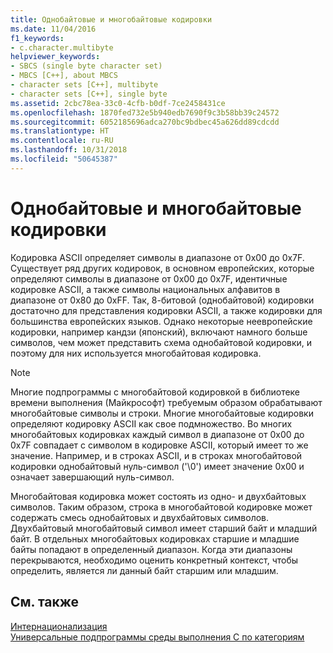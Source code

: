 ```yaml
---
title: Однобайтовые и многобайтовые кодировки
ms.date: 11/04/2016
f1_keywords:
- c.character.multibyte
helpviewer_keywords:
- SBCS (single byte character set)
- MBCS [C++], about MBCS
- character sets [C++], multibyte
- character sets [C++], single byte
ms.assetid: 2cbc78ea-33c0-4cfb-b0df-7ce2458431ce
ms.openlocfilehash: 1870fed732e5b940edb7690f9c3b58bb39c24572
ms.sourcegitcommit: 6052185696adca270bc9bdbec45a626dd89cdcdd
ms.translationtype: HT
ms.contentlocale: ru-RU
ms.lasthandoff: 10/31/2018
ms.locfileid: "50645387"
---
```

# <a name="single-byte-and-multibyte-character-sets"></a>Однобайтовые и многобайтовые кодировки

Кодировка ASCII определяет символы в диапазоне от 0x00 до 0x7F. Существует ряд других кодировок, в основном европейских, которые определяют символы в диапазоне от 0x00 до 0x7F, идентичные кодировке ASCII, а также символы национальных алфавитов в диапазоне от 0x80 до 0xFF. Так, 8-битовой (однобайтовой) кодировки достаточно для представления кодировки ASCII, а также кодировки для большинства европейских языков. Однако некоторые неевропейские кодировки, например кандзи (японский), включают намного больше символов, чем может представить схема однобайтовой кодировки, и поэтому для них используется многобайтовая кодировка.

> [!NOTE]
> Многие подпрограммы с многобайтовой кодировкой в библиотеке времени выполнения (Майкрософт) требуемым образом обрабатывают многобайтовые символы и строки. Многие многобайтовые кодировки определяют кодировку ASCII как свое подмножество. Во многих многобайтовых кодировках каждый символ в диапазоне от 0x00 до 0x7F совпадает с символом в кодировке ASCII, который имеет то же значение. Например, и в строках ASCII, и в строках многобайтовой кодировки однобайтовый нуль-символ ('\0') имеет значение 0x00 и означает завершающий нуль-символ.

Многобайтовая кодировка может состоять из одно- и двухбайтовых символов. Таким образом, строка в многобайтовой кодировке может содержать смесь однобайтовых и двухбайтовых символов. Двухбайтовый многобайтовый символ имеет старший байт и младший байт. В отдельных многобайтовых кодировках старшие и младшие байты попадают в определенный диапазон. Когда эти диапазоны перекрываются, необходимо оценить конкретный контекст, чтобы определить, является ли данный байт старшим или младшим.

## <a name="see-also"></a>См. также

[Интернационализация](../c-runtime-library/internationalization.md)<br/>
[Универсальные подпрограммы среды выполнения C по категориям](../c-runtime-library/run-time-routines-by-category.md)<br/>
